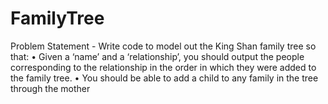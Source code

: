 # FamilyTree
Problem Statement -
Write code to model out the King Shan family tree so that: 
• Given a ‘name’ and a ‘relationship’, you should output the people corresponding to the relationship in the order in which they were added   to the family tree.
• You should be able to add a child to any family in the tree through the mother

